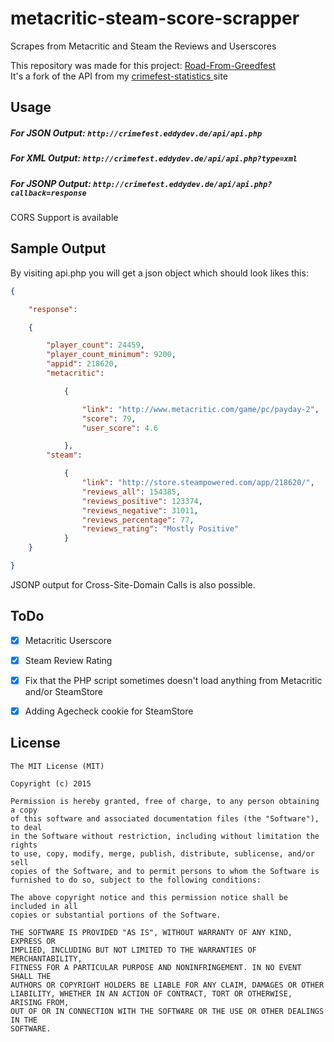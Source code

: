 # metacritic-steam-score-scrapper
Scrapes from Metacritic and Steam the Reviews and Userscores

This repository was made for this project: [Road-From-Greedfest
](https://github.com/RoadFromGreedfest/Road-From-Greedfest)  
It's a fork of the API from my [crimefest-statistics
](https://github.com/Der-Eddy/crimefest-statistics) site


Usage
-------------
##### For JSON Output: `http://crimefest.eddydev.de/api/api.php`  
##### For XML Output: `http://crimefest.eddydev.de/api/api.php?type=xml`  
##### For JSONP Output: `http://crimefest.eddydev.de/api/api.php?callback=response`  
CORS Support is available

Sample Output
-------------

By visiting api.php you will get a json object which should look likes this:
```json
{

    "response": 

    {

        "player_count": 24459,
        "player_count_minimum": 9200,
        "appid": 218620,
        "metacritic": 

            {

                "link": "http://www.metacritic.com/game/pc/payday-2",
                "score": 79,
                "user_score": 4.6

            },
        "steam": 

            {
                "link": "http://store.steampowered.com/app/218620/",
                "reviews_all": 154385,
                "reviews_positive": 123374,
                "reviews_negative": 31011,
                "reviews_percentage": ​77,
                "reviews_rating": "Mostly Positive"
            }
    }

}
```

JSONP output for Cross-Site-Domain Calls is also possible.


ToDo
-------------
- [x] Metacritic Userscore
- [x] Steam Review Rating
- [x] Fix that the PHP script sometimes doesn't load anything from Metacritic and/or SteamStore
- [x] Adding Agecheck cookie for SteamStore


License
-------------
  
    The MIT License (MIT)
    
    Copyright (c) 2015
    
    Permission is hereby granted, free of charge, to any person obtaining a copy
    of this software and associated documentation files (the "Software"), to deal
    in the Software without restriction, including without limitation the rights
    to use, copy, modify, merge, publish, distribute, sublicense, and/or sell
    copies of the Software, and to permit persons to whom the Software is
    furnished to do so, subject to the following conditions:
    
    The above copyright notice and this permission notice shall be included in all
    copies or substantial portions of the Software.
    
    THE SOFTWARE IS PROVIDED "AS IS", WITHOUT WARRANTY OF ANY KIND, EXPRESS OR
    IMPLIED, INCLUDING BUT NOT LIMITED TO THE WARRANTIES OF MERCHANTABILITY,
    FITNESS FOR A PARTICULAR PURPOSE AND NONINFRINGEMENT. IN NO EVENT SHALL THE
    AUTHORS OR COPYRIGHT HOLDERS BE LIABLE FOR ANY CLAIM, DAMAGES OR OTHER
    LIABILITY, WHETHER IN AN ACTION OF CONTRACT, TORT OR OTHERWISE, ARISING FROM,
    OUT OF OR IN CONNECTION WITH THE SOFTWARE OR THE USE OR OTHER DEALINGS IN THE
    SOFTWARE.